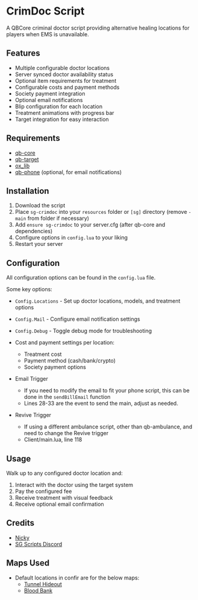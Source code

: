 # CrimDoc Script

A QBCore criminal doctor script providing alternative healing locations for players when EMS is unavailable.

## Features

- Multiple configurable doctor locations
- Server synced doctor availability status
- Optional item requirements for treatment
- Configurable costs and payment methods
- Society payment integration
- Optional email notifications
- Blip configuration for each location
- Treatment animations with progress bar
- Target integration for easy interaction

## Requirements

- [qb-core](https://github.com/qbcore-framework/qb-core)
- [qb-target](https://github.com/BerkieBb/qb-target)
- [ox_lib](https://github.com/overextended/ox_lib)
- [qb-phone](https://github.com/qbcore-framework/qb-phone) (optional, for email notifications)

## Installation

1. Download the script
2. Place `sg-crimdoc` into your `resources` folder or `[sg]` directory (remove `-main` from folder if necessary)
3. Add `ensure sg-crimdoc` to your server.cfg (after qb-core and dependencies)
4. Configure options in `config.lua` to your liking
5. Restart your server

## Configuration

All configuration options can be found in the `config.lua` file.

Some key options:

- `Config.Locations` - Set up doctor locations, models, and treatment options
- `Config.Mail` - Configure email notification settings
- `Config.Debug` - Toggle debug mode for troubleshooting
- Cost and payment settings per location:
  - Treatment cost
  - Payment method (cash/bank/crypto)
  - Society payment options

- Email Trigger
  - If you need to modify the email to fit your phone script, this can be done in the `sendBillEmail` function
  - Lines 28-33 are the event to send the main, adjust as needed.

- Revive Trigger
  - If using a different ambulance script, other than qb-ambulance, and need to change the Revive trigger
  - Client/main.lua, line 118

## Usage

Walk up to any configured doctor location and:
1. Interact with the doctor using the target system
2. Pay the configured fee
3. Receive treatment with visual feedback
4. Receive optional email confirmation

## Credits

- [Nicky](https://forum.cfx.re/u/Sanriku)
- [SG Scripts Discord](https://discord.gg/uEDNgAwhey)

## Maps Used

- Default locations in confir are for the below maps:
  - [Tunnel Hideout](https://forum.cfx.re/t/free-mlo-tunnel-hideout/5158677)
  - [Blood Bank](https://forum.cfx.re/t/free-mlo-blood-bank/4830236)